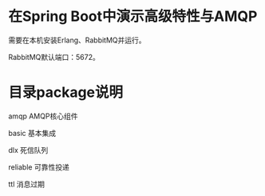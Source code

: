 # 在Spring Boot中演示高级特性与AMQP
需要在本机安装Erlang、RabbitMQ并运行。

RabbitMQ默认端口：5672。

# 目录package说明
amqp  AMQP核心组件

basic 基本集成

dlx 死信队列

reliable 可靠性投递

ttl 消息过期